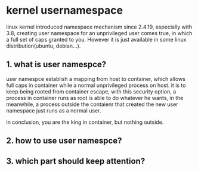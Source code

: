 # kernel usernamespace
linux kernel introduced namespace mechanism since 2.4.19, especially with 3.8, creating user namespace for an unprivileged user comes true, in which a full set of caps granted to you. However it is just available in some linux distribution(ubuntu, debian...).

## 1. what is user namespce? ##
user namespce establish a mapping from host to container, which allows full caps in container while a normal unprivileged process on host.
it is to keep being rooted from container escape, with this security option, a process in container runs as root is able to do whatever he wants, in the meanwhile, a process outside the contaienr that created the new user namespace just runs as a normal user.

in conclusion, you are the king in container, but nothing outside.

## 2. how to use user namespce? ##

## 3. which part should keep attention? ##
